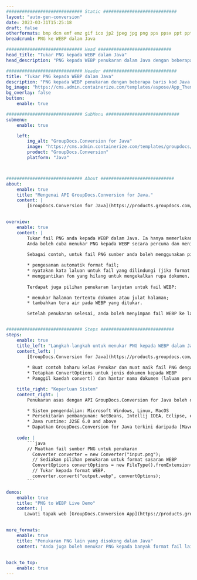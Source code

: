 ```yaml
---
############################# Static ############################
layout: "auto-gen-conversion"
date: 2023-03-31T15:25:18
draft: false
otherformats: bmp dcm emf emz gif ico jp2 jpeg jpg png pps ppsx ppt pptx psb psd svg svgz tga tif tiff webp wmf wmz
breadcrumb: PNG ke WEBP dalam Java

############################# Head ############################
head_title: "Tukar PNG kepada WEBP dalam Java"
head_description: "PNG kepada WEBP penukaran dalam Java dengan beberapa baris kod. Tukar lebih 160 format fail menggunakan API penukaran dokumen GroupDocs untuk Java"

############################# Header ############################
title: "Tukar PNG kepada WEBP dalam Java"
description: "PNG kepada WEBP penukaran dengan beberapa baris kod Java."
bg_image: "https://cms.admin.containerize.com/templates/aspose/App_Themes/V3/images/bg/header1.png"
bg_overlay: false
button:
    enable: true

############################# SubMenu ############################
submenu:
    enable: true

    left:
        img_alt: "GroupDocs.Conversion for Java"
        image: "https://cms.admin.containerize.com/templates/groupdocs/images/product-logos/90x90-noborder/groupdocs-conversion-java.png"
        product: "GroupDocs.Conversion"
        platform: "Java"



############################# About ############################
about:
    enable: true
    title: "Mengenai API GroupDocs.Conversion for Java."
    content: |
        [GroupDocs.Conversion for Java](https://products.groupdocs.com/conversion/java/) ialah API penukaran format fail lanjutan untuk menukar antara imej popular dan format dokumen seperti Microsoft Office, OpenDocument, PDF, HTML, e-mel, CAD. dan banyak lagi dengan hanya beberapa baris kod. API asli secara automatik mengesan format dokumen asal dan menawarkan banyak pilihan untuk menyesuaikan dokumen yang ditukar. Bersama-sama dengan fungsi mengekstrak maklumat daripada dokumen, ia juga menyokong caching hasil penukaran ke cakera tempatan secara lalai. Walau bagaimanapun, sebarang jenis storan cache boleh disokong dengan melaksanakan antara muka yang sesuai - Amazon S3, Dropbox, Google Drive, Windows Azure, Reddis atau mana-mana yang lain.
    

overview:
    enable: true
    content: |
        Tukar fail PNG anda kepada WEBP dalam Java. Ia hanya memerlukan beberapa baris kod Java pada mana-mana platform pilihan anda, seperti Windows, Linux, macOS.
        Anda boleh cuba menukar PNG kepada WEBP secara percuma dan menilai kualiti hasil penukaran. Bersama-sama dengan skrip penukaran fail mudah, anda boleh mencuba pilihan yang lebih canggih untuk memuatkan fail sumber PNG dan menyimpan output WEBP. 
        
        Sebagai contoh, untuk fail PNG sumber anda boleh menggunakan pilihan pemuatan berikut:

        * pengesanan automatik format fail;
        * nyatakan kata laluan untuk fail yang dilindungi (jika format fail menyokongnya);
        * menggantikan fon yang hilang untuk mengekalkan rupa dokumen.
        
        Terdapat juga pilihan penukaran lanjutan untuk fail WEBP:

        * menukar halaman tertentu dokumen atau julat halaman;
        * tambahkan tera air pada WEBP yang ditukar.

        Setelah penukaran selesai, anda boleh menyimpan fail WEBP ke laluan fail setempat anda atau ke mana-mana storan pihak ketiga seperti FTP, Amazon S3, Google Drive, Dropbox dll. Sila ambil perhatian - untuk menukar PNG kepada WEBP, anda tidak perlu memasang sebarang perisian tambahan, seperti MS Office, Open Office, Adobe Acrobat Reader dsb.


############################# Steps ############################
steps:
    enable: true
    title_left: "Langkah-langkah untuk menukar PNG kepada WEBP dalam Java"
    content_left: |
        [GroupDocs.Conversion for Java](https://products.groupdocs.com/conversion/java/) membenarkan pembangun menukar fail PNG kepada WEBP dengan mudah dengan beberapa baris kod.
        
        * Buat contoh baharu kelas Penukar dan muat naik fail PNG dengan laluan penuh
        * Tetapkan ConvertOptions untuk jenis dokumen kepada WEBP
        * Panggil kaedah convert() dan hantar nama dokumen (laluan penuh) dan format (WEBP) sebagai parameter

    title_right: "Keperluan Sistem"
    content_right: |
        Penukaran asas dengan API GroupDocs.Conversion for Java boleh dilakukan dengan hanya beberapa baris kod. API kami disokong pada semua platform dan sistem pengendalian utama. Sebelum melaksanakan kod di bawah, pastikan anda mempunyai prasyarat berikut dipasang pada sistem anda.

        * Sistem pengendalian: Microsoft Windows, Linux, MacOS
        * Persekitaran pembangunan: NetBeans, Intellij IDEA, Eclipse, etc.
        * Java runtime: J2SE 6.0 and above
        * Dapatkan GroupDocs.Conversion for Java terkini daripada [Maven](https://repository.groupdocs.com/webapp/#/artifacts/browse/tree/General/repo/com/groupdocs/groupdocs-conversion)
         
    code: |
        ```java    
        // Muatkan fail sumber PNG untuk penukaran
          Converter converter = new Converter("input.png");
          // Sediakan pilihan penukaran untuk format sasaran WEBP
          ConvertOptions convertOptions = new FileType().fromExtension("webp").getConvertOptions();
          // Tukar kepada format WEBP.
          converter.convert("output.webp", convertOptions);
        ```

demos:
    enable: true
    title: "PNG to WEBP Live Demo"
    content: |
       Lawati tapak web [GroupDocs.Conversion App](https://products.groupdocs.app/conversion/family) kami dan cuba PNG kepada WEBP penukaran sekarang. Demo percuma mempunyai faedah berikut
          

more_formats:
    enable: true
    title: "Penukaran PNG lain yang disokong dalam Java"
    content: "Anda juga boleh menukar PNG kepada banyak format fail lain. Sila lihat senarai di bawah."
       
       
back_to_top:
    enable: true
---
```

